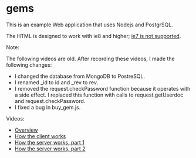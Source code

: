 gems
====

This is an example Web application that uses Nodejs and PostgrSQL.

The HTML is designed to work with ie8 and higher; [ie7 is not supported](http://theie7countdown.com/).

Note:

The following videos are old. After recording these videos,
I made the following changes:

* I changed the database from MongoDB to PostreSQL.
* I renamed \_id to id and \_rev to rev.
* I removed the request.checkPassword function because it operates with a side effect.
  I replaced this function with calls to request.getUserdoc and request.checkPassword.
* I fixed a bug in buy_gem.js.

Videos:

- [Overview](http://youtu.be/ZY9M18nJ7IA)
- [How the client works](http://youtu.be/Ju-Ai55rFAs)
- [How the server works, part 1](http://youtu.be/TuOsxCl_2wo)
- [How the server works, part 2](http://youtu.be/awhe5O_LAUQ) 

